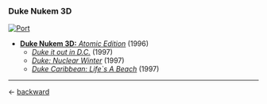### Duke Nukem 3D

[![Port](https://img.shields.io/badge/games-download-purple?style=flat&label=EDuke32)](https://wiki.eduke32.com/wiki/Packages)

- [**Duke Nukem 3D:** _Atomic Edition_](https://dukenukem.fandom.com/wiki/Duke_Nukem_3D:_Atomic_Edition_(Plutonium_PAK)) (1996)
  - [_Duke it out in D.C._](https://dukenukem.fandom.com/wiki/Duke_It_Out_In_D.C.) (1997)
  - [_Duke: Nuclear Winter_](https://dukenukem.fandom.com/wiki/Duke:_Nuclear_Winter) (1997)
  - [_Duke Caribbean: Life`s A Beach_](https://dukenukem.fandom.com/wiki/Duke_Caribbean:_Life%27s_A_Beach) (1997)

---

&larr; [backward](../README.md)
